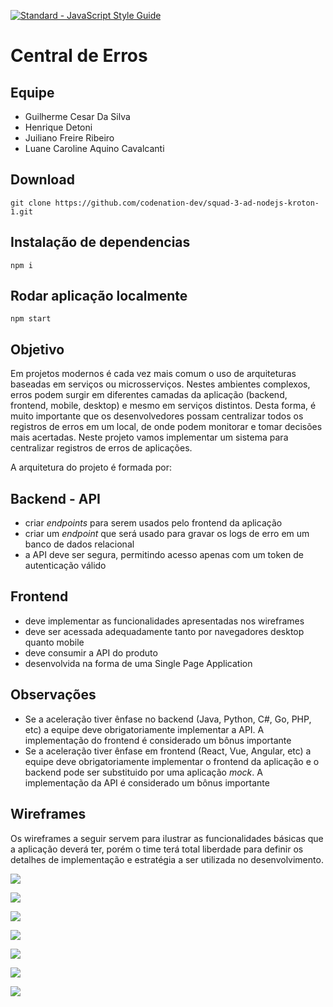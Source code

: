 [![Standard - JavaScript Style Guide](https://cdn.rawgit.com/standard/standard/master/badge.svg)](https://github.com/standard/standard)

# Central de Erros

## Equipe

- Guilherme Cesar Da Silva
- Henrique Detoni
- Juiliano Freire Ribeiro
- Luane Caroline Aquino Cavalcanti

## Download

```
git clone https://github.com/codenation-dev/squad-3-ad-nodejs-kroton-1.git
```

## Instalação de dependencias

```
npm i
```

## Rodar aplicação localmente

```
npm start
```

## Objetivo

Em projetos modernos é cada vez mais comum o uso de arquiteturas baseadas em serviços ou microsserviços. Nestes ambientes complexos, erros podem surgir em diferentes camadas da aplicação (backend, frontend, mobile, desktop) e mesmo em serviços distintos. Desta forma, é muito importante que os desenvolvedores possam centralizar todos os registros de erros em um local, de onde podem monitorar e tomar decisões mais acertadas. Neste projeto vamos implementar um sistema para centralizar registros de erros de aplicações.

A arquitetura do projeto é formada por:

## Backend - API

- criar *endpoints* para serem usados pelo frontend da aplicação
- criar um *endpoint* que será usado para gravar os logs de erro em um banco de dados relacional
- a API deve ser segura, permitindo acesso apenas com um token de autenticação válido

## Frontend

- deve implementar as funcionalidades apresentadas nos wireframes
- deve ser acessada adequadamente tanto por navegadores desktop quanto mobile
- deve consumir a API do produto
- desenvolvida na forma de uma Single Page Application

## Observações

- Se a aceleração tiver ênfase no backend (Java, Python, C#, Go, PHP, etc) a equipe deve obrigatoriamente implementar a API. A implementação do frontend é considerado um bônus importante
- Se a aceleração tiver ênfase em frontend (React, Vue, Angular, etc) a equipe deve obrigatoriamente implementar o frontend da aplicação e o backend pode ser substituido por uma aplicação *mock*. A implementação da API é considerado um bônus importante

## Wireframes

Os wireframes a seguir servem para ilustrar as funcionalidades básicas que a aplicação deverá ter, porém o time terá total liberdade para definir os detalhes de implementação e estratégia a ser utilizada no desenvolvimento.

![](https://codenation-challenges.s3-us-west-1.amazonaws.com/central-erros/1-cadastro.png)

![](https://codenation-challenges.s3-us-west-1.amazonaws.com/central-erros/2-login.png)

![](https://codenation-challenges.s3-us-west-1.amazonaws.com/central-erros/3-dashboard.png)

![](https://codenation-challenges.s3-us-west-1.amazonaws.com/central-erros/4-ambientes.png)

![](https://codenation-challenges.s3-us-west-1.amazonaws.com/central-erros/5-order.png)

![](https://codenation-challenges.s3-us-west-1.amazonaws.com/central-erros/6-filtro.png)

![](https://codenation-challenges.s3-us-west-1.amazonaws.com/central-erros/7-detalhes.png)